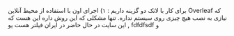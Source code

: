 برای کار با لاتک دو گزینه داریم : ۱) اجرای اون با استفاده از محیط آنلاین Overleaf که نیازی به نصب هیچ چیزی روی سیستم نداره. تنها مشکلی که این روش داره این هست که این سایت در حال حاضر در ایران فیلتر هست یو , fdfdfsdf و
